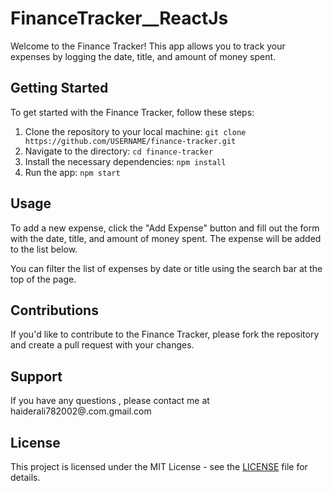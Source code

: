 # FinanceTracker__ReactJs

Welcome to the Finance Tracker! This app allows you to track your expenses by logging the date, title, and amount of money spent.

## Getting Started

To get started with the Finance Tracker, follow these steps:

1. Clone the repository to your local machine: `git clone https://github.com/USERNAME/finance-tracker.git`
2. Navigate to the directory: `cd finance-tracker`
3. Install the necessary dependencies: `npm install`
4. Run the app: `npm start`

## Usage

To add a new expense, click the "Add Expense" button and fill out the form with the date, title, and amount of money spent. The expense will be added to the list below.

You can filter the list of expenses by date or title using the search bar at the top of the page.

## Contributions

If you'd like to contribute to the Finance Tracker, please fork the repository and create a pull request with your changes.



## Support
If you have any questions , please contact me at haiderali782002@.com.gmail.com

## License

This project is licensed under the MIT License - see the [LICENSE](LICENSE) file for details.
